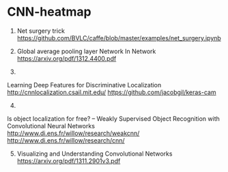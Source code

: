 # CNN-heatmap


1. Net surgery trick
https://github.com/BVLC/caffe/blob/master/examples/net_surgery.ipynb

2. Global average pooling layer
Network In Network
https://arxiv.org/pdf/1312.4400.pdf

3. 
Learning Deep Features for Discriminative Localization
http://cnnlocalization.csail.mit.edu/
https://github.com/jacobgil/keras-cam

4. 
Is object localization for free? – Weakly Supervised Object Recognition with Convolutional Neural Networks
http://www.di.ens.fr/willow/research/weakcnn/
http://www.di.ens.fr/willow/research/cnn/

5. Visualizing and Understanding Convolutional Networks
https://arxiv.org/pdf/1311.2901v3.pdf
